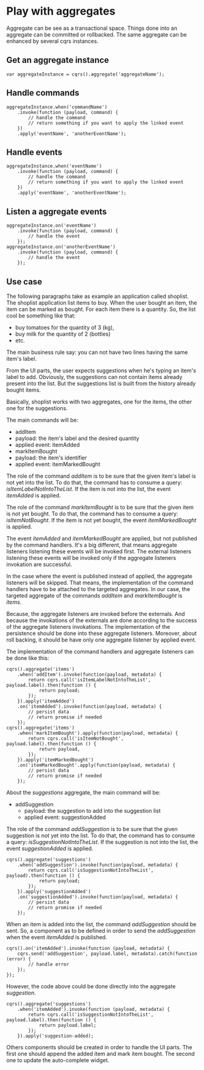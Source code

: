 # Play with aggregates

Aggregate can be see as a transactional space.
Things done into an aggregate can be committed or rollbacked.
The same aggregate can be enhanced by several cqrs instances.

## Get an aggregate instance

```
var aggregateInstance = cqrs().aggregate('aggregateName');
```

## Handle commands

```
aggregateInstance.when('commandName')
    .invoke(function (payload, command) {
        // handle the command
        // return something if you want to apply the linked event
    })
    .apply('eventName', 'anotherEventName');
```

## Handle events

```
aggregateInstance.when('eventName')
    .invoke(function (payload, command) {
        // handle the command
        // return something if you want to apply the linked event
    })
    .apply('eventName', 'anotherEventName');
```

## Listen a aggregate events

```
aggregateInstance.on('eventName')
    .invoke(function (payload, command) {
        // handle the event
    });
aggregateInstance.on('anotherEventName')
    .invoke(function (payload, command) {
        // handle the event
    });
```

## Use case

The following paragraphs take as example an application called shoplist.
The shoplist application list items to buy.
When the user bought an item, the item can be marked as bought.
For each item there is a quantity.
So, the list cool be something like that:
- buy tomatoes for the quantity of 3 (kg),
- buy milk for the quantity of 2 (bottles)
- etc.

The main business rule say: you can not have two lines having the same item's label.

From the UI parts, the user expects suggestions when he's typing an item's label to add.
Obviously, the suggestions can not contain items already present into the list.
But the suggestions list is built from the history already bought items.

Basically, shoplist works with two aggregates, one for the items, the other one for the suggestions.

The main commands will be:
- addItem
 - payload: the item's label and the desired quantity
 - applied event: itemAdded
- markItemBought
 - payload: the item's identifier
 - applied event: itemMarkedBought

The role of the command _addItem_ is to be sure that the given item's label is not yet into the list.
To do that, the command has to consume a query: _isItemLabelNotIntoTheList_.
If the item is not into the list, the event _itemAdded_ is applied.

The role of the command _markItemBought_ is to be sure that the given item is not yet bought.
To do that, the command has to consume a query: _isItemNotBought_.
If the item is not yet bought, the event _itemMarkedBought_ is applied.

The event _itemAdded_ and _itemMarkedBought_ are applied, but not published by the command handlers.
It's a big different, that means aggregate listeners listening these events will be invoked first.
The external listeners listening these events will be invoked only if the aggregate listeners invokation are successful.

In the case where the event is published instead of applied, the aggregate listeners will be skipped.
That means, the implementation of the command handlers have to be attached to the targeted aggregates.
In our case, the targeted aggregate of the commands _addItem_ and _markItemBought_ is _items_.

Because, the aggregate listeners are invoked before the externals.
And because the invokations of the externals are done according to the success of the aggregate listeners invokations.
The implementation of the persistence should be done into these aggregate listeners.
Moreover, about roll backing, it should be have only one aggregate listener by applied event.

The implementation of the command handlers and aggregate listeners can be done like this:

```
cqrs().aggregate('items')
    .when('addItem').invoke(function(payload, metadata) {
        return cqrs.call('isItemLabelNotIntoTheList', payload.label).then(function () {
            return payload;
        });
    }).apply('itemAdded')
    .on('itemAdded').invoke(function(payload, metadata) {
        // persist data
        // return promise if needed
    });
cqrs().aggregate('items')
    .when('markItemBought').apply(function(payload, metadata) {
        return cqrs.call('isItemNotBought', payload.label).then(function () {
            return payload,
        });
    }).apply('itemMarkedBought')
    .on('itemMarkedBought'.apply(function(payload, metadata) {
        // persist data
        // return promise if needed
    });
```

About the _suggestions_ aggregate, the main command will be:
- addSuggestion
    - payload: the suggestion to add into the suggestion list
    - applied event: suggestionAdded

The role of the command _addSuggestion_ is to be sure that the given suggestion is not yet into the list.
To do that, the command has to consume a query: _isSuggestionNotIntoTheList_.
If the suggestion is not into the list, the event _suggestionAdded_ is applied.

```
cqrs().aggregate('suggestions')
    .when('addSuggestion').invoke(function(payload, metadata) {
        return cqrs.call('isSuggestionNotIntoTheList', payload).then(function () {
            return payload;
        });
    }).apply('suggestionAdded')
    .on('suggestionAdded').invoke(function(payload, metadata) {
        // persist data
        // return promise if needed
    });
```

When an item is added into the list, the command _addSuggestion_ should be sent.
So, a component as to be defined in order to send the _addSuggestion_ when the event _itemAdded_ is published.

```
cqrs().on('itemAdded').invoke(function (payload, metadata) {
    cqrs.send('addSuggestion', payload.label, metadata).catch(function (error) {
        // handle error
    });
});
```

However, the code above could be done directly into the aggregate _suggestion_.

```
cqrs().aggregate('suggestions')
    .when('itemAdded').invoke(function (payload, metadata) {
        return cqrs.call('isSuggestionNotIntoTheList', payload.label).then(function () {
            return payload.label;
        });
    }).apply('suggestion-added);
```

Others components should be created in order to handle the UI parts.
The first one should append the added item and mark item bought.
The second one to update the auto-complete widget.
